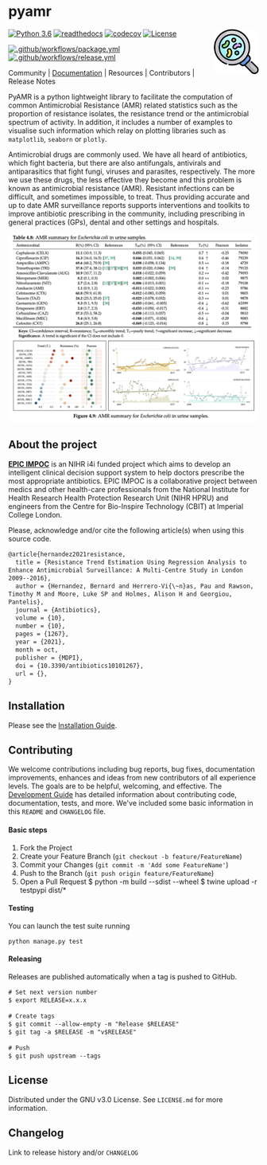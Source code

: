 # pyamr

<img src="docs/source/_static/images/logo-pyamr-icon-v2.png" align="right" width="90">

[url-epicimpoc]: https://bahp.github.io/portfolio-academic/projects/epicimpoc/
[url-documentation]: https://bahp.github.io/pyAMR/index.html
[url-installation]: https://bahp.github.io/pyAMR/usage/installation.html
[url-development]: https://bahp.github.io/pyAMR/usage/development.html

[url-py39]: https://www.python.org/downloads/release/python-390/
[url-license]: https://www.gnu.org/licenses/gpl-3.0
[url-codecov]: https://codecov.io/gh/bahp/pyAMR
[url-readthedocs]: https://readthedocs.org/projects/docs/badge/?version=latest
[url-gh-package]: https://github.com/bahp/pyAMR/actions/workflows/package.yml
[url-gh-package]: https://github.com/bahp/pyAMR/actions/workflows/release.yml

[badge-py39]: https://img.shields.io/badge/python-3.9-blue.svg
[badge-codecov]: https://codecov.io/gh/bahp/pyAMR/branch/main/graph/badge.svg?token=GLL7GYY5TE
[badge-license]: https://img.shields.io/badge/license-GPLv3-orange.svg
[badge-gh-package]: https://github.com/bahp/pyAMR/actions/workflows/package.yml/badge.svg
[badge-gh-release]: https://github.com/bahp/pyAMR/actions/workflows/release.yml/badge.svg

[![Python 3.6][badge-py39]][url-py39]
[![readthedocs][url-readthedocs]][url-documentation]
[![codecov][badge-codecov]][url-codecov]
[![License][badge-license]][url-license]

[![.github/workflows/package.yml][badge-gh-package]][url-gh-package]
[![.github/workflows/release.yml][badge-gh-release]][url-gh-package]



Community | [Documentation][url-documentation] | Resources | Contributors | Release Notes

PyAMR is a python lightweight library to facilitate the computation of common Antimicrobial 
Resistance (AMR) related statistics such as the proportion of resistance isolates, the 
resistance trend or the antimicrobial spectrum of activity. In addition, it includes a number 
of examples to visualise such information which relay on plotting libraries such as 
``matplotlib``, ``seaborn`` or ``plotly``.

Antimicrobial drugs are commonly used. We have all heard of antibiotics, which fight bacteria, 
but there are also antifungals, antivirals and antiparasitics that fight fungi, viruses and 
parasites, respectively. The more we use these drugs, the less effective they become and this 
problem is known as antimicrobial resistance (AMR). Resistant infections can be difficult, and 
sometimes impossible, to treat. Thus providing accurate and up to date AMR surveillance reports 
supports interventions and toolkits to improve antibiotic prescribing in the community, including 
prescribing in general practices (GPs), dental and other settings and hospitals.

<p align="center">
    <img src="docs/source/_static/imgs/todo-sart-table.png" width=600>  
</p>

<!-- ----------------------- -->
<!--    ABOUT THE PROJECT    -->
<!-- ----------------------- -->
## About the project

**[EPIC IMPOC][url-epicimpoc]** is an NIHR i4i funded project which aims to develop an intelligent 
clinical  decision support system to help doctors prescribe the most appropriate antibiotics. 
EPIC IMPOC is a collaborative project between medics and other health-care professionals from 
the National Institute for Health Research Health Protection Research Unit (NIHR HPRU) and 
engineers from the Centre for Bio-Inspire Technology (CBIT) at Imperial College London.

Please, acknowledge and/or cite the following article(s) when using this source code.

```console
@article{hernandez2021resistance,
  title = {Resistance Trend Estimation Using Regression Analysis to Enhance Antimicrobial Surveillance: A Multi-Centre Study in London 2009--2016},
  author = {Hernandez, Bernard and Herrero-Vi{\~n}as, Pau and Rawson, Timothy M and Moore, Luke SP and Holmes, Alison H and Georgiou, Pantelis},
  journal = {Antibiotics},
  volume = {10},
  number = {10},
  pages = {1267},
  year = {2021},
  month = oct,
  publisher = {MDPI},
  doi = {10.3390/antibiotics10101267},
  url = {},
}
```


<!-- ----------------------- -->
<!--     Installation        -->
<!-- ----------------------- -->
## Installation

Please see the [Installation Guide][url-installation].

<!-- ----------------------- -->
<!--      CONTRIBUTING       -->
<!-- ----------------------- -->
## Contributing

We welcome contributions including bug reports, bug fixes, documentation improvements, 
enhances and ideas from new contributors of all experience levels. The goals are to be 
helpful, welcoming, and effective. The [Development Guide][url-development] has detailed 
information about contributing code, documentation, tests, and more. We've included some 
basic information in this `README` and `CHANGELOG` file.

<!--For more information read <a href="#">CONTRIBUTING.md</a> for details on our 
code of conduct and the process for submitting pull requests to us.-->

#### Basic steps

1. Fork the Project
2. Create your Feature Branch (`git checkout -b feature/FeatureName`)
3. Commit your Changes (`git commit -m 'Add some FeatureName'`)
4. Push to the Branch (`git push origin feature/FeatureName`)
5. Open a Pull Request
$ python -m build --sdist --wheel
$ twine upload -r testpypi dist/*

#### Testing

You can launch the test suite running

```
python manage.py test
```

#### Releasing

<!-- https://jacobtomlinson.dev/posts/2021/automating-releases-of-python-packages-with-github-actions/ -->

Releases are published automatically when a tag is pushed to GitHub.

```
# Set next version number
$ export RELEASE=x.x.x

# Create tags
$ git commit --allow-empty -m "Release $RELEASE"
$ git tag -a $RELEASE -m "v$RELEASE"

# Push
$ git push upstream --tags
```

<!-- ----------------------- -->
<!--         LICENSE         -->
<!-- ----------------------- -->
## License

Distributed under the GNU v3.0 License. See `LICENSE.md` for more information.


<!-- ----------------------- -->
<!--       CHANGELOG         -->
<!-- ----------------------- -->
## Changelog

Link to release history and/or `CHANGELOG` 




<!--

## Deleting tags

In order to delete tags the following commands might be useful
      
# Delete All local tags. (Optional Recommended)
$ git tag -d $(git tag -l)

# Fetch remote All tags. (Optional Recommended)
$ git fetch

# Delete All remote tags.
# Note: pushing once should be faster than multiple times
$ git push origin --delete $(git tag -l) 

# Delete All local tags.
$ git tag -d $(git tag -l)

-->